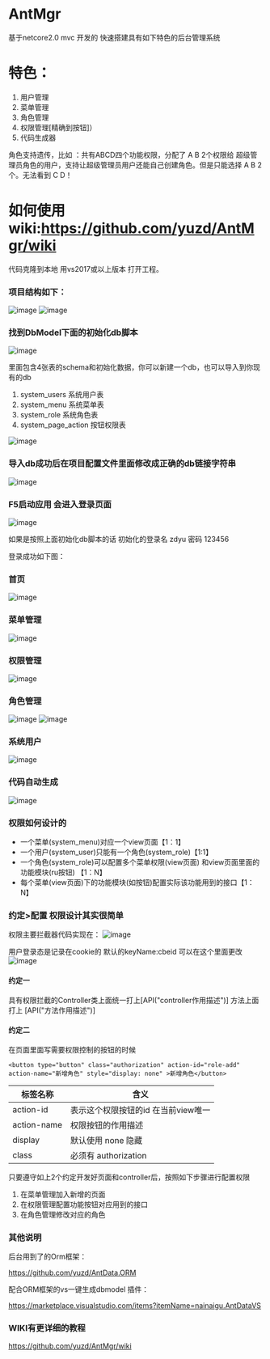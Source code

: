 

# AntMgr
基于netcore2.0  mvc 开发的 快速搭建具有如下特色的后台管理系统

# 特色：
1. 用户管理
2. 菜单管理
3. 角色管理
4. 权限管理[精确到按钮]）
5. 代码生成器

角色支持遗传，比如 ：共有ABCD四个功能权限，分配了 A B 2个权限给 超级管理员角色的用户，支持让超级管理员用户还能自己创建角色。但是只能选择 A B 2个。无法看到 C D！



# 如何使用 wiki:https://github.com/yuzd/AntMgr/wiki
代码克隆到本地 用vs2017或以上版本 打开工程。

### 项目结构如下：

![image](https://images4.c-ctrip.com/target/zb0315000000yq3me600A.png)
![image](https://images4.c-ctrip.com/target/zb0u15000000yoc9r273B.png)

### 找到DbModel下面的初始化db脚本
![image](https://images4.c-ctrip.com/target/zb0315000000yq3p05596.png)

里面包含4张表的schema和初始化数据，你可以新建一个db，也可以导入到你现有的db

1. system_users           系统用户表
2. system_menu            系统菜单表
3. system_role            系统角色表
4. system_page_action     按钮权限表



![image](https://images4.c-ctrip.com/target/zb0b15000000yqrkk687D.png)


### 导入db成功后在项目配置文件里面修改成正确的db链接字符串

![image](https://images4.c-ctrip.com/target/zb0o15000000yn8889DA6.png)


### F5启动应用 会进入登录页面

![image](https://images4.c-ctrip.com/target/zb0915000000yqsrzD697.png)

如果是按照上面初始化db脚本的话
初始化的登录名 zdyu 密码 123456


登录成功如下图：

### 首页
![image](https://images4.c-ctrip.com/target/zb0v15000000yzg3xAD3E.png)


### 菜单管理
![image](https://images4.c-ctrip.com/target/zb0g15000000yp3b5F941.png)

### 权限管理
![image](https://images4.c-ctrip.com/target/zb0e15000000yr5fyC8C3.png)

### 角色管理
![image](https://images4.c-ctrip.com/target/zb0815000000yolhh6D74.png)
![image](https://images4.c-ctrip.com/target/zb0o15000000yn8sd0269.png)

### 系统用户
![image](https://images4.c-ctrip.com/target/zb0715000000z534t2E42.png)

### 代码自动生成
![image](https://images4.c-ctrip.com/target/zb0k15000000ysl2f602B.png)


### 权限如何设计的
-  一个菜单(system_menu)对应一个view页面【1：1】
-  一个用户(system_user)只能有一个角色(system_role)【1:1】
-  一个角色(system_role)可以配置多个菜单权限(view页面)
    和view页面里面的功能模块(ru按钮) 【1：N】
-  每个菜单(view页面)下的功能模块(如按钮)配置实际该功能用到的接口【1：N】

### 约定>配置 权限设计其实很简单
权限主要拦截器代码实现在：
![image](https://images4.c-ctrip.com/target/zb0c15000000yr2jg2D37.png)

用户登录态是记录在cookie的 默认的keyName:cbeid
可以在这个里面更改
![image](https://images4.c-ctrip.com/target/zb0t15000000yoh6fE3C8.png) 


#### 约定一
具有权限拦截的Controller类上面统一打上[API("controller作用描述")] 方法上面打上  [API("方法作用描述")]

#### 约定二

在页面里面写需要权限控制的按钮的时候

```
<button type="button" class="authorization" action-id="role-add" action-name="新增角色" style="display: none" >新增角色</button>

```

标签名称 | 含义
---|---
action-id  | 表示这个权限按钮的id 在当前view唯一
action-name  | 权限按钮的作用描述
display  | 默认使用 none 隐藏
class    | 必须有 authorization

只要遵守如上2个约定开发好页面和controller后，按照如下步骤进行配置权限

1. 在菜单管理加入新增的页面
2. 在权限管理配置功能按钮对应用到的接口
3. 在角色管理修改对应的角色


### 其他说明

后台用到了的Orm框架：

https://github.com/yuzd/AntData.ORM

配合ORM框架的vs一键生成dbmodel 插件：

https://marketplace.visualstudio.com/items?itemName=nainaigu.AntDataVS

### WIKI有更详细的教程
https://github.com/yuzd/AntMgr/wiki
